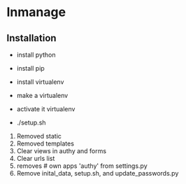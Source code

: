 # Inmanage

## Installation
- install python 
- install pip
- install virtualenv
- make a virtualenv
- activate it virtualenv


- ./setup.sh

1. Removed static
2. Removed templates
3. Clear views in authy and forms
4. Clear urls list
5. removes     # own apps 'authy' from settings.py
6. Remove inital_data, setup.sh, and update_passwords.py
